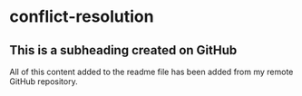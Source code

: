 # conflict-resolution

## This is a subheading created on GitHub

All of this content added to the readme file has been added from my remote GitHub repository.


